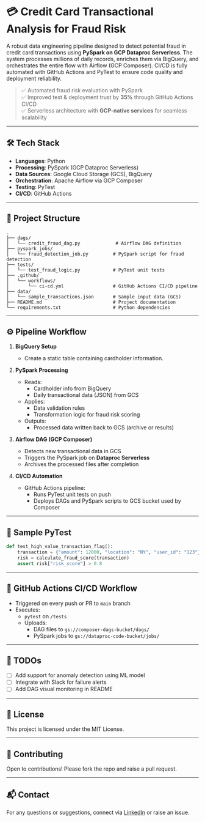 # 💳 Credit Card Transactional Analysis for Fraud Risk

A robust data engineering pipeline designed to detect potential fraud in credit card transactions using **PySpark on GCP Dataproc Serverless**. The system processes millions of daily records, enriches them via BigQuery, and orchestrates the entire flow with Airflow (GCP Composer). CI/CD is fully automated with GitHub Actions and PyTest to ensure code quality and deployment reliability.

> ✅ Automated fraud risk evaluation with PySpark  
> ✅ Improved test & deployment trust by **35%** through GitHub Actions CI/CD  
> ✅ Serverless architecture with **GCP-native services** for seamless scalability

---

## 🛠️ Tech Stack

- **Languages**: Python
- **Processing**: PySpark (GCP Dataproc Serverless)
- **Data Sources**: Google Cloud Storage (GCS), BigQuery
- **Orchestration**: Apache Airflow via GCP Composer
- **Testing**: PyTest
- **CI/CD**: GitHub Actions

---

## 📁 Project Structure

```
.
├── dags/
│   └── credit_fraud_dag.py             # Airflow DAG definition
├── pyspark_jobs/
│   └── fraud_detection_job.py         # PySpark script for fraud detection
├── tests/
│   └── test_fraud_logic.py            # PyTest unit tests
├── .github/
│   └── workflows/
│       └── ci-cd.yml                  # GitHub Actions CI/CD pipeline
├── data/
│   └── sample_transactions.json       # Sample input data (GCS)
├── README.md                          # Project documentation
└── requirements.txt                   # Python dependencies
```

---

## ⚙️ Pipeline Workflow

1. **BigQuery Setup**
   - Create a static table containing cardholder information.

2. **PySpark Processing**
   - Reads:
     - Cardholder info from BigQuery
     - Daily transactional data (JSON) from GCS
   - Applies:
     - Data validation rules
     - Transformation logic for fraud risk scoring
   - Outputs:
     - Processed data written back to GCS (archive or results)

3. **Airflow DAG (GCP Composer)**
   - Detects new transactional data in GCS
   - Triggers the PySpark job on **Dataproc Serverless**
   - Archives the processed files after completion

4. **CI/CD Automation**
   - GitHub Actions pipeline:
     - Runs PyTest unit tests on push
     - Deploys DAGs and PySpark scripts to GCS bucket used by Composer

---

## 🧪 Sample PyTest

```python
def test_high_value_transaction_flag():
    transaction = {"amount": 12000, "location": "NY", "user_id": "123"}
    risk = calculate_fraud_score(transaction)
    assert risk["risk_score"] > 0.8
```

---

## 🔄 GitHub Actions CI/CD Workflow

- Triggered on every push or PR to `main` branch
- Executes:
  - `pytest` on `/tests`
  - Uploads:
    - DAG files to `gs://composer-dags-bucket/dags/`
    - PySpark jobs to `gs://dataproc-code-bucket/jobs/`

---

## 📌 TODOs

- [ ] Add support for anomaly detection using ML model
- [ ] Integrate with Slack for failure alerts
- [ ] Add DAG visual monitoring in README

---

## 📜 License

This project is licensed under the MIT License.

---

## 🤝 Contributing

Open to contributions! Please fork the repo and raise a pull request.

---

## 📬 Contact

For any questions or suggestions, connect via [LinkedIn](https://www.linkedin.com/in/your-profile) or raise an issue.
